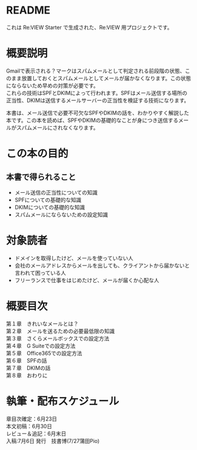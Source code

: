 # README
これは Re:VIEW Starter で生成された、Re:VIEW 用プロジェクトです。  

# 概要説明
Gmailで表示される？マークはスパムメールとして判定される前段階の状態、このまま放置しておくとスパムメールとしてメールが届かなくなります。この状態にならないため早めの対策が必要です。  
これらの技術はSPFとDKIMによって行われます。SPFはメール送信する場所の正当性、DKIMは送信するメールサーバーの正当性を検証する技術になります。

本書は、メール送信で必要不可欠なSPFやDKIMの話を、わかりやすく解説した本です。この本を読めば、SPFやDKIMの基礎的なことが身につき送信するメールがスパムメールにされなくなります。

# この本の目的

## 本書で得られること
 - メール送信の正当性についての知識
 - SPFについての基礎的な知識
 - DKIMについての基礎的な知識
 - スパムメールにならないための設定知識

# 対象読者
 - ドメインを取得したけど、メールを使っていない人
 - 会社のメールアドレスからメールを出しても、クライアントから届かないと言われて困っている人
 - フリーランスで仕事をはじめたけど、メールが届くか心配な人


# 概要目次
第１章　きれいなメールとは？  
第２章　メールを送るための必要最低限の知識  
第３章　さくらメールボックスでの設定方法  
第４章　G Suiteでの設定方法  
第５章　Office365での設定方法  
第６章　SPFの話  
第７章　DKIMの話  
第８章　おわりに  

# 執筆・配布スケジュール
章目次確定：6月23日  
本文初稿：6月30日  
レビュー＆追記：6月末日  
入稿:7月6日 発行　技書博(7/27蒲田Pio)
